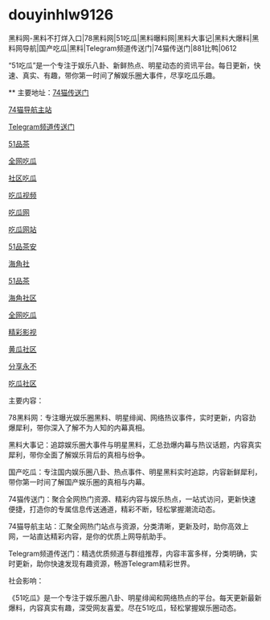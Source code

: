 # douyinhlw9126
黑料网-黑料不打烊入口|78黑料网|51吃瓜|黑料曝料网|黑料大事记|黑料大爆料|黑料网导航|国产吃瓜|黑料|Telegram频道传送门|74猫传送门|881比鸭|0612

“51吃瓜”是一个专注于娱乐八卦、新鲜热点、明星动态的资讯平台。每日更新，快速、真实、有趣，带你第一时间了解娱乐圈大事件，尽享吃瓜乐趣。

** 主要地址：<a href="https://74mao.com/">74猫传送门</a>

<a href="https://74mao.com/">74猫导航主站</a>

<a href="https://74mao.com/">Telegram频道传送门</a>

<a href="https://pc4-10.pages.dev/">51品茶</a>

<a href="https://cg4-08.pages.dev/">全网吃瓜</a>

<a href="https://cg8-12.pages.dev/">社区吃瓜</a>

<a href="https://cg9-07.pages.dev/">吃瓜视频</a>

<a href="https://cg3-19.pages.dev/">吃瓜网</a>

<a href="https://cg1-07.pages.dev/">吃瓜网站</a>

<a href="https://pc10-17.pages.dev/">51品茶安</a>

<a href="https://hj-251.pages.dev/">海角社</a>

<a href="https://pc3-18.pages.dev/">51品茶</a>

<a href="https://hj-258.pages.dev/">海角社区</a>

<a href="https://cg4-21.pages.dev/">全网吃瓜</a>

<a href="https://hj-260.pages.dev/">精彩影视</a>

<a href="https://cg6-21.pages.dev/">黄瓜社区</a>

<a href="https://hj-264.pages.dev/">分享永不</a>

<a href="https://cg5-24.pages.dev/">吃瓜社区</a>

主要内容：

78黑料网：专注曝光娱乐圈黑料、明星绯闻、网络热议事件，实时更新，内容劲爆犀利，带你深入了解不为人知的内幕真相。

黑料大事记：追踪娱乐圈大事件与明星黑料，汇总劲爆内幕与热议话题，内容真实犀利，带你全面了解娱乐背后的真相与纷争。

国产吃瓜：专注国内娱乐圈八卦、热点事件、明星黑料实时追踪，内容新鲜犀利，带你第一时间了解国产娱乐圈的真相与内幕。

74猫传送门：聚合全网热门资源、精彩内容与娱乐热点，一站式访问，更新快速便捷，打造你的专属信息传送通道，精彩不断，轻松掌握潮流动态。

74猫导航主站：汇聚全网热门站点与资源，分类清晰，更新及时，助你高效上网，一站直达精彩内容，是你的优质上网导航助手。

Telegram频道传送门：精选优质频道与群组推荐，内容丰富多样，分类明确，实时更新，助你快速发现有趣资源，畅游Telegram精彩世界。

社会影响：

《51吃瓜》是一个专注于娱乐圈八卦、明星绯闻和网络热点的平台。每天更新最新爆料，内容真实有趣，深受网友喜爱。尽在51吃瓜，轻松掌握娱乐圈动态。
